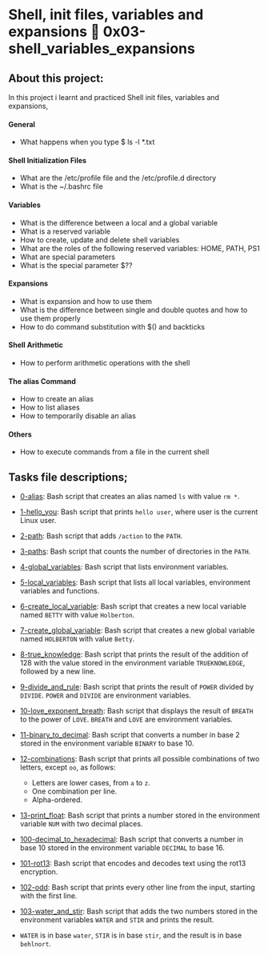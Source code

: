 # Shell, init files, variables and expansions :page_with_curl: 0x03-shell_variables_expansions
## About this project:
In this project i learnt and practiced Shell init files, variables and expansions,
#### General
- What happens when you type $ ls -l *.txt
#### Shell Initialization Files
- What are the /etc/profile file and the /etc/profile.d directory
- What is the ~/.bashrc file
#### Variables
- What is the difference between a local and a global variable
- What is a reserved variable
- How to create, update and delete shell variables
- What are the roles of the following reserved variables: HOME, PATH, PS1
- What are special parameters
- What is the special parameter $??
#### Expansions
- What is expansion and how to use them
- What is the difference between single and double quotes and how to use them properly
- How to do command substitution with $() and backticks
#### Shell Arithmetic
- How to perform arithmetic operations with the shell
#### The alias Command
- How to create an alias
- How to list aliases
- How to temporarily disable an alias
#### Others
- How to execute commands from a file in the current shell
## Tasks file descriptions;
  * [0-alias](./0-alias): Bash script that creates an alias named `ls` with value `rm *`.

  * [1-hello_you](./1-hello_you): Bash script that prints `hello user`, where user is the
  current Linux user.

  * [2-path](./2-path): Bash script that adds `/action` to the `PATH`.

  * [3-paths](./3-paths): Bash script that counts the number of directories in the `PATH`.

  * [4-global_variables](./4-global_variables): Bash script that lists environment variables.

  * [5-local_variables](./5-local_variables): Bash script that lists all local variables,
  environment variables and functions.

  * [6-create_local_variable](./6-create_local_variable): Bash script that creates
  a new local variable named `BETTY` with value `Holberton`.

  * [7-create_global_variable](./7-create_global_variable): Bash script that
  creates a new global variable named `HOLBERTON` with value `Betty`.

  * [8-true_knowledge](./8-true_knowledge): Bash script that prints the result of the
  addition of 128 with the value stored in the environment variable
  `TRUEKNOWLEDGE`, followed by a new line.

  * [9-divide_and_rule](./9-divide_and_rule): Bash script that prints the result
  of `POWER` divided by `DIVIDE`. `POWER` and `DIVIDE` are environment variables.

  * [10-love_exponent_breath](./10-love_exponent_breath): Bash script that displays the
  result of `BREATH` to the power of `LOVE`. `BREATH` and `LOVE` are environment variables.

  * [11-binary_to_decimal](./11-binary_to_decimal): Bash script that converts a number
  in base 2 stored in the environment variable `BINARY` to base 10.

  * [12-combinations](./12-combinations): Bash script that prints all possible combinations
  of two letters, except `oo`, as follows:
    * Letters are lower cases, from `a` to `z`.
    * One combination per line.
    * Alpha-ordered.

  * [13-print_float](./13-print_float): Bash script that prints a number stored in the
  environment variable `NUM` with two decimal places.

  * [100-decimal_to_hexadecimal](./100-decimal_to_hexadecimal): Bash script
  that converts a number in base 10 stored in the environment variable `DECIMAL` to base 16.
  
  * [101-rot13](./101-rot13): Bash script that encodes and decodes text using the rot13
  encryption.

  * [102-odd](./102-odd): Bash script that prints every other line from the input,
  starting with the first line.

  * [103-water_and_stir](./103-water_and_stir): Bash script that adds the two numbers
  stored in the environment variables `WATER` and `STIR` and prints the result.
  * `WATER` is in base `water`, `STIR` is in base `stir`, and the result is
  in base `behlnort`.

